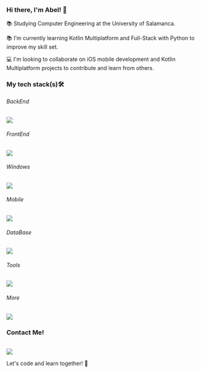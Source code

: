 ### Hi there, I'm Abel! 👋

📚 Studying Computer Engineering at the University of Salamanca.

📚 I'm currently learning Kotlin Multiplatform and Full-Stack with Python to improve my skill set.

💻 I'm looking to collaborate on iOS mobile development and Kotlin Multiplatform projects to contribute and learn from others.

### My tech stack(s)🛠

<p align="center">
  <h6>BackEnd</h6>
  <a href="https://skillicons.dev">
    <img src="https://skillicons.dev/icons?i=py,flask,fastapi,java,c&perline=5&theme=light" />
  </a>
</p>

<p align="center">
  <h6>FrontEnd</h6>
  <a href="https://skillicons.dev">
    <img src="https://skillicons.dev/icons?i=html,css,js" />
  </a>
</p>

<p align="center">
  <h6>Windows</h6>
  <a href="https://skillicons.dev">
    <img src="https://skillicons.dev/icons?i=dotnet,cs" />
  </a>
</p>

<p align="center">
  <h6>Mobile</h6>
  <a href="https://skillicons.dev">
    <img src="https://skillicons.dev/icons?i=swift,flutter,dart,kotlin,firebase&theme=light" />
  </a>
</p>

<p align="center">
  <h6>DataBase</h6>
  <a href="https://skillicons.dev">
    <img src="https://skillicons.dev/icons?i=jquery,mongodb,mysql,postgres,sqlite" />
  </a>
</p>

<p align="center">
  <h6>Tools</h6>
  <a href="https://skillicons.dev">
    <img src="https://skillicons.dev/icons?i=git,github,vscode,visualstudio,androidstudio,eclipse,postman,figma,anaconda,powershell&perline=5" />
  </a>
</p>


<p align="center">
  <h6>More</h6>
  <a href="https://skillicons.dev">
    <img src="https://skillicons.dev/icons?i=windows,apple,linux,debian,ubuntu,bash,aws,opencv,regex&perline=5" />
  </a>
</p>

### Contact Me!
<p align="center">
  <h6></h6>
  <a href="https://www.linkedin.com/in/abelhdzl/">
    <img src="https://skillicons.dev/icons?i=linkedin" />
  </a>
</p>

Let's code and learn together! 🚀
